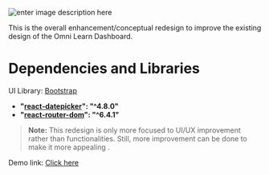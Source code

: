 
![enter image description here](https://omni-dashboard.netlify.app/static/media/omni.9887b36ed5169cb5babe.png)

This is the overall enhancement/conceptual redesign to improve the existing design of the Omni Learn Dashboard.


# Dependencies and Libraries
UI Library: [Bootstrap](https://getbootstrap.com/)


- **"[react-datepicker](https://www.npmjs.com/package/react-datepicker)": "^4.8.0"**
- **"[react-router-dom](https://www.npmjs.com/package/react-router-dom)": "^6.4.1"**


> **Note:** This redesign is only more focused to UI/UX improvement rather than functionalities. Still, more improvement can be done to make it more appealing .

Demo link: [Click here](https://omni-dashboard.netlify.app/)

